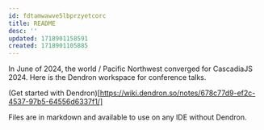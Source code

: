 ```yaml
---
id: fdtamwawve5lbprzyetcorc
title: README
desc: ''
updated: 1718901158591
created: 1718901105885
---
```



In June of 2024, the world / Pacific Northwest converged for CascadiaJS 2024. Here is the Dendron workspace for conference talks.

(Get started with Dendron)[https://wiki.dendron.so/notes/678c77d9-ef2c-4537-97b5-64556d6337f1/]

Files are in markdown and available to use on any IDE without Dendron.